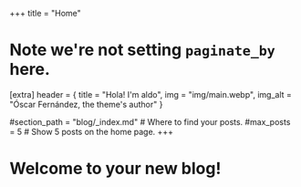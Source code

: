 +++
title = "Home"
# Note we're not setting `paginate_by` here.

[extra]
header = { title = "Hola! I'm aldo", img = "img/main.webp", img_alt = "Óscar Fernández, the theme's author" }

#section_path = "blog/_index.md"  # Where to find your posts.
#max_posts = 5  # Show 5 posts on the home page.
+++

# Welcome to your new blog!